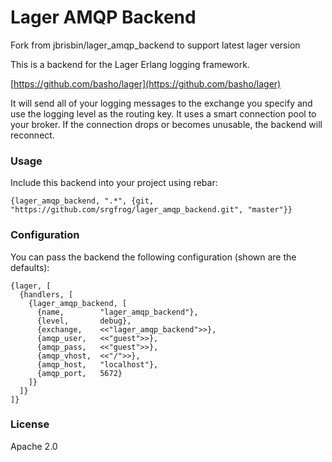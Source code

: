 # Lager AMQP Backend

Fork from jbrisbin/lager_amqp_backend to support latest lager version

This is a backend for the Lager Erlang logging framework.

[https://github.com/basho/lager](https://github.com/basho/lager)

It will send all of your logging messages to the exchange you specify and use the logging level 
as the routing key. It uses a smart connection pool to your broker. If the connection drops or 
becomes unusable, the backend will reconnect.

### Usage

Include this backend into your project using rebar:

    {lager_amqp_backend, ".*", {git, "https://github.com/srgfrog/lager_amqp_backend.git", "master"}}

### Configuration

You can pass the backend the following configuration (shown are the defaults):

    {lager, [
      {handlers, [
        {lager_amqp_backend, [
          {name,        "lager_amqp_backend"},
          {level,       debug},
          {exchange,    <<"lager_amqp_backend">>},
          {amqp_user,   <<"guest">>},
          {amqp_pass,   <<"guest">>},
          {amqp_vhost,  <<"/">>},
          {amqp_host,   "localhost"},
          {amqp_port,   5672}
        ]}
      ]}
    ]}

### License

Apache 2.0
